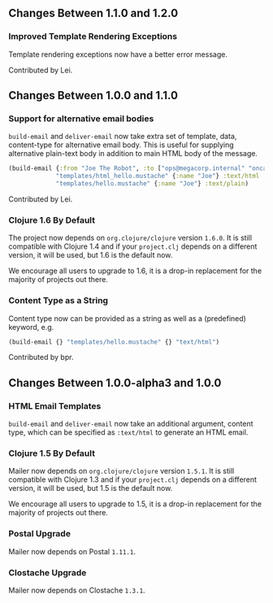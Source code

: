 ## Changes Between 1.1.0 and 1.2.0

### Improved Template Rendering Exceptions

Template rendering exceptions now have a better error message.

Contributed by Lei.


## Changes Between 1.0.0 and 1.1.0

### Support for alternative email bodies

`build-email` and `deliver-email` now take extra set of template,
data, content-type for alternative email body. This is useful for
supplying alternative plain-text body in addition to main HTML
body of the message.

``` clojure
(build-email {:from "Joe The Robot", :to ["ops@megacorp.internal" "oncall@megacorp.internal"] :subject "Hello!"}
             "templates/html_hello.mustache" {:name "Joe"} :text/html
             "templates/hello.mustache" {:name "Joe"} :text/plain)
```

Contributed by Lei.

### Clojure 1.6 By Default

The project now depends on `org.clojure/clojure` version `1.6.0`. It is
still compatible with Clojure 1.4 and if your `project.clj` depends on
a different version, it will be used, but 1.6 is the default now.

We encourage all users to upgrade to 1.6, it is a drop-in replacement
for the majority of projects out there.

### Content Type as a String

Content type now can be provided as a string as well as a (predefined) keyword,
e.g.

``` clojure
(build-email {} "templates/hello.mustache" {} "text/html")
```

Contributed by bpr.



## Changes Between 1.0.0-alpha3 and 1.0.0

### HTML Email Templates

`build-email` and `deliver-email` now take an additional
argument, content type, which can be specified as `:text/html`
to generate an HTML email.


### Clojure 1.5 By Default

Mailer now depends on `org.clojure/clojure` version `1.5.1`. It is
still compatible with Clojure 1.3 and if your `project.clj` depends on
a different version, it will be used, but 1.5 is the default now.

We encourage all users to upgrade to 1.5, it is a drop-in replacement
for the majority of projects out there.


### Postal Upgrade

Mailer now depends on Postal `1.11.1`.


### Clostache Upgrade

Mailer now depends on Clostache `1.3.1`.

